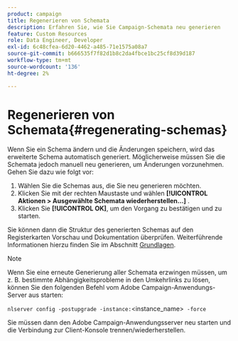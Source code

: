 ```yaml
---
product: campaign
title: Regenerieren von Schemata
description: Erfahren Sie, wie Sie Campaign-Schemata neu generieren
feature: Custom Resources
role: Data Engineer, Developer
exl-id: 6c48cfea-6d20-4462-a485-71e1575a08a7
source-git-commit: b666535f7f82d1b8c2da4fbce1bc25cf8d39d187
workflow-type: tm+mt
source-wordcount: '136'
ht-degree: 2%

---
```


# Regenerieren von Schemata{#regenerating-schemas}

Wenn Sie ein Schema ändern und die Änderungen speichern, wird das erweiterte Schema automatisch generiert. Möglicherweise müssen Sie die Schemata jedoch manuell neu generieren, um Änderungen vorzunehmen. Gehen Sie dazu wie folgt vor:

1. Wählen Sie die Schemas aus, die Sie neu generieren möchten.
1. Klicken Sie mit der rechten Maustaste und wählen **[!UICONTROL Aktionen > Ausgewählte Schemata wiederherstellen…]** .
1. Klicken Sie **[!UICONTROL OK]**, um den Vorgang zu bestätigen und zu starten.

Sie können dann die Struktur des generierten Schemas auf den Registerkarten Vorschau und Dokumentation überprüfen. Weiterführende Informationen hierzu finden Sie im Abschnitt [Grundlagen](../../configuration/using/data-schemas.md#principles).

>[!NOTE]
>
>Wenn Sie eine erneute Generierung aller Schemata erzwingen müssen, um z. B. bestimmte Abhängigkeitsprobleme in den Umkehrlinks zu lösen, können Sie den folgenden Befehl vom Adobe Campaign-Anwendungs-Server aus starten:
>
> `nlserver config -postupgrade -instance:`&lt;instance_name>` -force`
>
>Sie müssen dann den Adobe Campaign-Anwendungsserver neu starten und die Verbindung zur Client-Konsole trennen/wiederherstellen.

